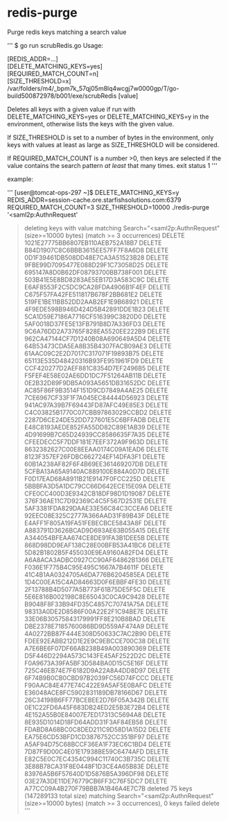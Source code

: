 # redis-purge
Purge redis keys matching a search value

'''
$ go run scrubRedis.go
Usage:

[REDIS_ADDR=...]           \
[DELETE_MATCHING_KEYS=yes] \
[REQUIRED_MATCH_COUNT=n]   \
[SIZE_THRESHOLD=x]         \
	/var/folders/m4/_bpm7k_57qj05m8lq4wcgj7w0000gp/T/go-build500872978/b001/exe/scrubRedis [value]

Deletes all keys with a given value if run with DELETE_MATCHING_KEYS=yes
or DELETE_MATCHING_KEYS=y in the environment, otherwise lists the keys with
the given value.

If SIZE_THRESHOLD is set to a number of bytes in the environment, only keys
with values at least as large as SIZE_THRESHOLD will be considered.

If REQUIRED_MATCH_COUNT is a number >0, then keys are selected if the value
contains the search pattern _at least_ that many times.
exit status 1
'''


example:


'''
[user@tomcat-ops-297 ~]$ DELETE_MATCHING_KEYS=y REDIS_ADDR=session-cache.ore.starfishsolutions.com:6379 REQUIRED_MATCH_COUNT=3 SIZE_THRESHOLD=10000 ./redis-purge '<saml2p:AuthnRequest'
> deleting keys with value matching Search="<saml2p:AuthnRequest" (size>=10000 bytes) (match >= 3 occurrences)
DELETE 1021E27775BB6807EB110AEB752A18B7
DELETE B84D1907C8C6BBB3615EE57FF7F8A6D8
DELETE 0D1F39461DB508DD48E7CA3A51523B28
DELETE 9FBE99D7095477E088D29F1C73058D25
DELETE 695147A8D0B62DF08793700BB738F001
DELETE 503B41E5E8BD8283AE5EB17D3A583C9C
DELETE E6AF8553F2C5DC9CA28FDA4906B1F4EF
DELETE C675F57FA42FE511817B678F2BB681E2
DELETE 519FE1BE11BB52DD2AAB2EF1E9B68921
DELETE 4F9EDE598B946D424D5B42891DDE1B23
DELETE 5CA1D59E7186A7716CF516399C3820D0
DELETE 5AF0018D37FE5E13FB791B8D7A336FD3
DELETE 9C6A76DD2A73765F828EA5520EE222B9
DELETE 962CA47144CF7D1240B08A690649A5D4
DELETE 64B53473CDA5EA8B35B4307FACB09AE3
DELETE 61AAC09C2E2D7017C317071F19893B75
DELETE 65113E535D48420316B93FE951961FD9
DELETE CCF420277D2AEF881C8354D7EF2496B5
DELETE F5FEF4E58E02AE6DD1DC7F51264AB11B
DELETE 0E2B32D89F9DB5A093A5651DB31652DC
DELETE AC85F86F9B3514F151D9CD7849A4AE25
DELETE 7CE6967CF33F1F7A045EC84444D56923
DELETE 941AC97A39B7F69443FD87AFC49E85E3
DELETE C4C03825B1770C07CBB97863029CCBD2
DELETE 2287D6CE24DE52DD727601E5C6BFFADB
DELETE E48C8193AEDE852FA55DD82C89E1AB39
DELETE 4D91699B7C65D24939CC8586635F7A35
DELETE CFEEDECC5F7DDF181E7EEF372A9F963D
DELETE 8632382627C00E8EEAA0174C09A1EAD6
DELETE 8123F357EF26FDBC662724EF14DFA3F1
DELETE 60B1A238AF82F6F4B69EE361469207DB
DELETE 5CFBA13A65A9140AC889100E884A0D7D
DELETE F0D17EAD68A8911B21E9147F0FCC225D
DELETE 5BBBFA3D5A1DC79CC66D642ECE15E09A
DELETE CFE0CC400D3E9342CB18DF98D1D19087
DELETE 376F36AE11C7D92369C4C5F567D2531E
DELETE 5AF3381FDA829DAAE33E56C84C3CCEA6
DELETE 92EEC08E325C2777A366AAD31F89B43F
DELETE E4AFF1F805A19FA51FEBECBCE5843A8F
DELETE A883791D3626BCAD9D693AE63B055A15
DELETE A344054BFEAA674CE8DE91FA3B1DEE5B
DELETE 868D98DD9EAF138C28E00BFB53A41BC6
DELETE 5D82B1802B5F455030E9EA9160A82FD4
DELETE A6A8ACA3ADBC0927CC90AF64862B1366
DELETE F036E1F775B4C95E495C1667A7B4611F
DELETE 41C4B1AA0324705A6DA776B6204585EA
DELETE 1D4C00EA15C4AD84663D0F6EBBF4FE30
DELETE 2F13788B4D5077A5B773F61B75DE5F5C
DELETE 5E6E816B002198C8E65043C0CA9C9428
DELETE B9048F8F33B94FD35C4857C70741A75A
DELETE 98313A0DE2D8586F00A22E2F1C94BE7E
DELETE 33E06B30575843179991FF8E210B8BAD
DELETE DBE2378E7185760086BD9D559AF474A9
DELETE 4A0272BB87F444E308D50633C7AC2B90
DELETE FDEE92EABB212D1E2E9C9EBCCE700C38
DELETE A7E6BE6F07DF66AB238B49A003890369
DELETE D5F446D2294A573C143FE45AF2522D2C
DELETE F0A9673A39FA5BF3D584BA0D15C5E16F
DELETE 725C46EB74E7F6182D9A22A8A4DD8D97
DELETE 6F74B9B0CB0CBD97B2039FC56D74FCCC
DELETE F90AAC84E477E74C422E9A5AF5E0BAFC
DELETE E36048ACE8FC5902831189DB78166D67
DELETE 26C34198B6FF77BCEBEE2D76F05A342B
DELETE 0E1C22FD6A45F683DB24ED2E5B3E72B4
DELETE 4E152A55B0E84007E7ED17313C5694A8
DELETE 8E935D1014D18FD64ADD31F3AF84EB58
DELETE FDABD8A68BC0C8DED211C9D58D1A15D2
DELETE EA75E6CD53BFD1CD3876752CC351BF97
DELETE A5AF94D75C68BCCF36EA1F73EC6C1BD4
DELETE 7D87F9D00C4E01E17938BE59C6474AFD
DELETE E82C5E0C7EC4354C994C11740C3B735C
DELETE 3E88B78CA31F8E0448F1D3CE4A65B83E
DELETE 83976A5B6F57640D1D5876B5A396DF98
DELETE 03E27A3DE11DE76779CB6FF3C76F5DC7
DELETE A77CC09A4B270F79BBB7A1B46A4E7C7B
> deleted 75 keys (147289133 total size) matching Search="<saml2p:AuthnRequest" (size>=10000 bytes) (match >= 3 occurrences), 0 keys failed delete
'''
